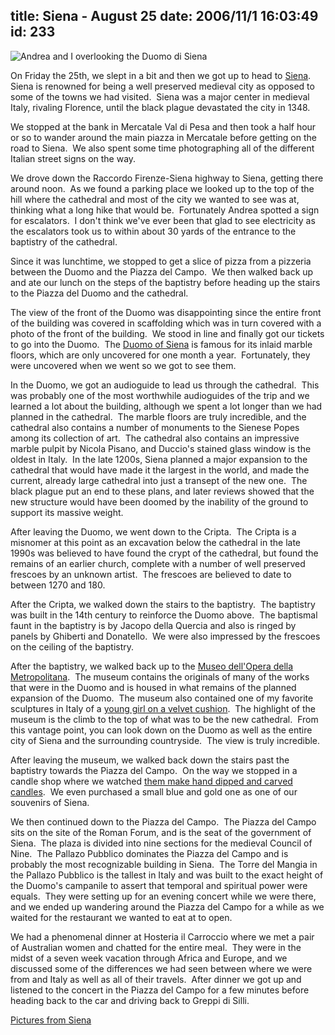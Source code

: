 title: Siena - August 25
date: 2006/11/1 16:03:49
id: 233
---
![Andrea and I overlooking the Duomo di Siena](/journal_images/mini-DSC01868-journal.jpg)

On Friday the 25th, we slept in a bit and then we got up to head to [Siena](http://en.wikipedia.org/wiki/Siena).  Siena is renowned for being a well preserved medieval city as opposed to some of the towns we had visited.  Siena was a major center in medieval Italy, rivaling Florence, until the black plague devastated the city in 1348.

We stopped at the bank in Mercatale Val di Pesa and then took a half hour or so to wander around the main piazza in Mercatale before getting on the road to Siena.  We also spent some time photographing all of the different Italian street signs on the way. 

We drove down the Raccordo Firenze-Siena highway to Siena, getting there around noon.  As we found a parking place we looked up to the top of the hill where the cathedral and most of the city we wanted to see was at, thinking what a long hike that would be.  Fortunately Andrea spotted a sign for escalators.  I don't think we've ever been that glad to see electricity as the escalators took us to within about 30 yards of the entrance to the baptistry of the cathedral.

Since it was lunchtime, we stopped to get a slice of pizza from a pizzeria between the Duomo and the Piazza del Campo.  We then walked back up and ate our lunch on the steps of the baptistry before heading up the stairs to the Piazza del Duomo and the cathedral. 

The view of the front of the Duomo was disappointing since the entire front of the building was covered in scaffolding which was in turn covered with a photo of the front of the building.  We stood in line and finally got our tickets to go into the Duomo.  The [Duomo of Siena](http://en.wikipedia.org/wiki/Duomo_di_Siena) is famous for its inlaid marble floors, which are only uncovered for one month a year.  Fortunately, they were uncovered when we went so we got to see them.

In the Duomo, we got an audioguide to lead us through the cathedral.  This was probably one of the most worthwhile audioguides of the trip and we learned a lot about the building, although we spent a lot longer than we had planned in the cathedral.  The marble floors are truly incredible, and the cathedral also contains a number of monuments to the Sienese Popes among its collection of art.  The cathedral also contains an impressive marble pulpit by Nicola Pisano, and Duccio's stained glass window is the oldest in Italy.  In the late 1200s, Siena planned a major expansion to the cathedral that would have made it the largest in the world, and made the current, already large cathedral into just a transept of the new one.  The black plague put an end to these plans, and later reviews showed that the new structure would have been doomed by the inability of the ground to support its massive weight.

After leaving the Duomo, we went down to the Cripta.  The Cripta is a misnomer at this point as an excavation below the cathedral in the late 1990s was believed to have found the crypt of the cathedral, but found the remains of an earlier church, complete with a number of well preserved frescoes by an unknown artist.  The frescoes are believed to date to between 1270 and 180.

After the Cripta, we walked down the stairs to the baptistry.  The baptistry was built in the 14th century to reinforce the Duomo above.  The baptismal faunt in the baptistry is by Jacopo della Quercia and also is ringed by panels by Ghiberti and Donatello.  We were also impressed by the frescoes on the ceiling of the baptistry.

After the baptistry, we walked back up to the [Museo dell'Opera della Metropolitana](http://www.operaduomo.siena.it/).  The museum contains the originals of many of the works that were in the Duomo and is housed in what remains of the planned expansion of the Duomo.  The museum also contained one of my favorite sculptures in Italy of a [young girl on a velvet cushion](photo/italy2006/day6-20060825/mini-DSC01857.jpg).  The highlight of the museum is the climb to the top of what was to be the new cathedral.  From this vantage point, you can look down on the Duomo as well as the entire city of Siena and the surrounding countryside.  The view is truly incredible.

After leaving the museum, we walked back down the stairs past the baptistry towards the Piazza del Campo.  On the way we stopped in a candle shop where we watched [them make hand dipped and carved candles](photo/italy2006/day6-20060825/mini-DSC01896.jpg).  We even purchased a small blue and gold one as one of our souvenirs of Siena.

We then continued down to the Piazza del Campo.  The Piazza del Campo sits on the site of the Roman Forum, and is the seat of the government of Siena.  The plaza is divided into nine sections for the medieval Council of Nine.  The Pallazo Pubblico dominates the Piazza del Campo and is probably the most recognizable building in Siena.  The Torre del Mangia in the Pallazo Pubblico is the tallest in Italy and was built to the exact height of the Duomo's campanile to assert that temporal and spiritual power were equals.  They were setting up for an evening concert while we were there, and we ended up wandering around the Piazza del Campo for a while as we waited for the restaurant we wanted to eat at to open. 

We had a phenomenal dinner at Hosteria il Carroccio where we met a pair of Australian women and chatted for the entire meal.  They were in the midst of a seven week vacation through Africa and Europe, and we discussed some of the differences we had seen between where we were from and Italy as well as all of their travels.  After dinner we got up and listened to the concert in the Piazza del Campo for a few minutes before heading back to the car and driving back to Greppi di Silli.

[Pictures from Siena](PhotoAlbum.aspx?ID=ITALY2006-DAY6)